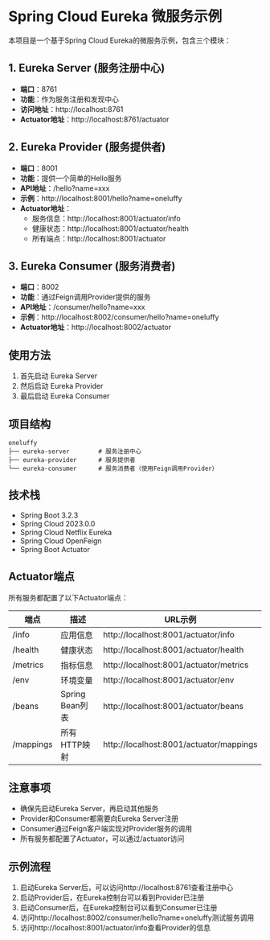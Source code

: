 # Spring Cloud Eureka 微服务示例

本项目是一个基于Spring Cloud Eureka的微服务示例，包含三个模块：

## 1. Eureka Server (服务注册中心)
- **端口**：8761
- **功能**：作为服务注册和发现中心
- **访问地址**：http://localhost:8761
- **Actuator地址**：http://localhost:8761/actuator

## 2. Eureka Provider (服务提供者)
- **端口**：8001
- **功能**：提供一个简单的Hello服务
- **API地址**：/hello?name=xxx
- **示例**：http://localhost:8001/hello?name=oneluffy
- **Actuator地址**：
  - 服务信息：http://localhost:8001/actuator/info
  - 健康状态：http://localhost:8001/actuator/health
  - 所有端点：http://localhost:8001/actuator

## 3. Eureka Consumer (服务消费者)
- **端口**：8002
- **功能**：通过Feign调用Provider提供的服务
- **API地址**：/consumer/hello?name=xxx
- **示例**：http://localhost:8002/consumer/hello?name=oneluffy
- **Actuator地址**：http://localhost:8002/actuator

## 使用方法
1. 首先启动 Eureka Server
2. 然后启动 Eureka Provider
3. 最后启动 Eureka Consumer

## 项目结构
```
oneluffy
├── eureka-server        # 服务注册中心
├── eureka-provider      # 服务提供者
└── eureka-consumer      # 服务消费者（使用Feign调用Provider）
```

## 技术栈
- Spring Boot 3.2.3
- Spring Cloud 2023.0.0
- Spring Cloud Netflix Eureka
- Spring Cloud OpenFeign
- Spring Boot Actuator

## Actuator端点

所有服务都配置了以下Actuator端点：

| 端点        | 描述                 | URL示例                      |
|------------|---------------------|------------------------------|
| /info      | 应用信息             | http://localhost:8001/actuator/info |
| /health    | 健康状态             | http://localhost:8001/actuator/health |
| /metrics   | 指标信息             | http://localhost:8001/actuator/metrics |
| /env       | 环境变量             | http://localhost:8001/actuator/env |
| /beans     | Spring Bean列表      | http://localhost:8001/actuator/beans |
| /mappings  | 所有HTTP映射         | http://localhost:8001/actuator/mappings |

## 注意事项
- 确保先启动Eureka Server，再启动其他服务
- Provider和Consumer都需要向Eureka Server注册
- Consumer通过Feign客户端实现对Provider服务的调用
- 所有服务都配置了Actuator，可以通过/actuator访问

## 示例流程
1. 启动Eureka Server后，可以访问http://localhost:8761查看注册中心
2. 启动Provider后，在Eureka控制台可以看到Provider已注册
3. 启动Consumer后，在Eureka控制台可以看到Consumer已注册
4. 访问http://localhost:8002/consumer/hello?name=oneluffy测试服务调用
5. 访问http://localhost:8001/actuator/info查看Provider的信息 
